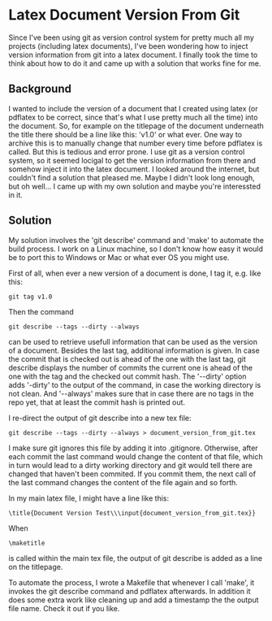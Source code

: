 # Latex Document Version From Git

Since I've been using git as version control system for pretty much all my
projects (including latex documents), I've been wondering how to inject version
information from git into a latex document. I finally took the time to think
about how to do it and came up with a solution that works fine for me.


## Background

I wanted to include the version of a document that I created using latex (or
pdflatex to be correct, since that's what I use pretty much all the time) into
the document. So, for example on the titlepage of the document underneath the
title there should be a line like this: 'v1.0' or what ever. One way to archive
this is to manually change that number every time before pdflatex is called.
But this is tedious and error prone. I use git as a version control system, so
it seemed locigal to get the version information from there and somehow inject
it into the latex document. I looked around the internet, but couldn't find a
solution that pleased me. Maybe I didn't look long enough, but oh well... I
came up with my own solution and maybe you're interessted in it.


## Solution

My solution involves the 'git describe' command and 'make' to automate the
build process. I work on a Linux machine, so I don't know how easy it would be
to port this to Windows or Mac or what ever OS you might use.

First of all, when ever a new version of a document is done, I tag it, e.g.
like this:

    git tag v1.0

Then the command

    git describe --tags --dirty --always

can be used to retrieve usefull information that can be used as the version of
a document. Besides the last tag, additional information is given. In case the
commit that is checked out is ahead of the one with the last tag, git describe
displays the number of commits the current one is ahead of the one with the tag
and the checked out commit hash. The '--dirty' option adds '-dirty' to the
output of the command, in case the working directory is not clean. And
'--always' makes sure that in case there are no tags in the repo yet, that at
least the commit hash is printed out.

I re-direct the output of git describe into a new tex file:

    git describe --tags --dirty --always > document_version_from_git.tex

I make sure git ignores this file by adding it into .gitignore. Otherwise,
after each commit the last command would change the content of that file, which
in turn would lead to a dirty working directory and git would tell there are
changed that haven't been commited. If you commit them, the next call of the
last command changes the content of the file again and so forth.

In my main latex file, I might have a line like this:

    \title{Document Version Test\\\input{document_version_from_git.tex}}

When 

    \maketitle

is called within the main tex file, the output of git describe is added as a
line on the titlepage.

To automate the process, I wrote a Makefile that whenever I call 'make', it
invokes the git describe command and pdflatex afterwards. In addition it does
some extra work like cleaning up and add a timestamp the the output file name.
Check it out if you like.
